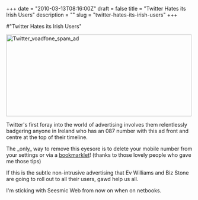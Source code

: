 +++
date = "2010-03-13T08:16:00Z"
draft = false
title = "Twitter Hates its Irish Users"
description = ""
slug = "twitter-hates-its-irish-users"
+++

#"Twitter Hates its Irish Users"


 <p><div class='p_embed p_image_embed'>
<a href="http://getfile8.posterous.com/getfile/files.posterous.com/conoroneill/2vtaYMMlmkWXmTL7UGP4kCbp3ghZsBKCZjwgxfGLJ903ptVPVAIeTChE5hhS/twitter_voadfone_spam_ad.png"><img alt="Twitter_voadfone_spam_ad" height="221" src="http://getfile9.posterous.com/getfile/files.posterous.com/conoroneill/WEl8JSM8NLJTAHGdG2F4xZb8ehFYVWmSfmcX1xShkzxQ8ylC3tQWi3dEV9Gc/twitter_voadfone_spam_ad.png.scaled.500.jpg" width="500" /></a>
</div>
</p>
<p>Twitter's first foray into the world of advertising involves them relentlessly badgering anyone in Ireland who has an 087 number with this ad front and centre at the top of their timeline.</p>
<p />
<div>The _only_ way to remove this eyesore is to delete your mobile number from your settings or via a <a href="http://url.ie/5cyi ">bookmarklet</a>! (thanks to those lovely people who gave me those tips)</div>
<p />
<div>If this is the subtle non-intrusive advertising that Ev Williams and Biz Stone are going to roll out to all their users, gawd help us all.</div>
<p />
<div>I'm sticking with Seesmic Web from now on when on netbooks.</div>
 